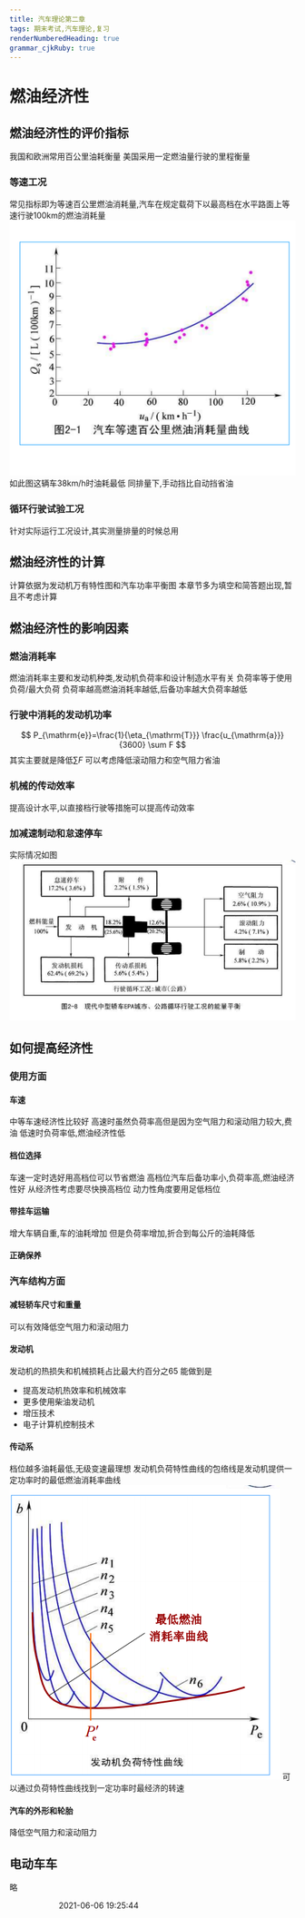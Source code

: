 ```yaml
---
title: 汽车理论第二章
tags: 期末考试,汽车理论,复习
renderNumberedHeading: true
grammar_cjkRuby: true
---
```

# 燃油经济性
## 燃油经济性的评价指标
我国和欧洲常用百公里油耗衡量
美国采用一定燃油量行驶的里程衡量
### 等速工况
常见指标即为等速百公里燃油消耗量,汽车在规定载荷下以最高档在水平路面上等速行驶100km的燃油消耗量
![enter description here](https://raw.githubusercontent.com/lethe47/story-picture/main/小书匠/1622979940665.png)
如此图这辆车38km/h时油耗最低
同排量下,手动挡比自动挡省油
### 循环行驶试验工况
针对实际运行工况设计,其实测量排量的时候总用
## 燃油经济性的计算
计算依据为发动机万有特性图和汽车功率平衡图
本章节多为填空和简答题出现,暂且不考虑计算
## 燃油经济性的影响因素
### 燃油消耗率
燃油消耗率主要和发动机种类,发动机负荷率和设计制造水平有关
负荷率等于使用负荷/最大负荷
负荷率越高燃油消耗率越低,后备功率越大负荷率越低
### 行驶中消耗的发动机功率
$$
P_{\mathrm{e}}=\frac{1}{\eta_{\mathrm{T}}} \frac{u_{\mathrm{a}}}{3600} \sum F
$$
其实主要就是降低$\sum F$
可以考虑降低滚动阻力和空气阻力省油
### 机械的传动效率
提高设计水平,以直接档行驶等措施可以提高传动效率
### 加减速制动和怠速停车
实际情况如图
![enter description here](https://raw.githubusercontent.com/lethe47/story-picture/main/小书匠/1623045814384.png)
## 如何提高经济性
### 使用方面
#### 车速
中等车速经济性比较好
高速时虽然负荷率高但是因为空气阻力和滚动阻力较大,费油
低速时负荷率低,燃油经济性低
#### 档位选择
车速一定时选好用高档位可以节省燃油
高档位汽车后备功率小,负荷率高,燃油经济性好
从经济性考虑要尽快换高档位
动力性角度要用足低档位
#### 带挂车运输
增大车辆自重,车的油耗增加
但是负荷率增加,折合到每公斤的油耗降低
#### 正确保养
### 汽车结构方面
#### 减轻轿车尺寸和重量
可以有效降低空气阻力和滚动阻力
#### 发动机
发动机的热损失和机械损耗占比最大约百分之65
能做到是
* 提高发动机热效率和机械效率
* 更多使用柴油发动机
* 增压技术
* 电子计算机控制技术

#### 传动系
档位越多油耗最低,无级变速最理想
发动机负荷特性曲线的包络线是发动机提供一定功率时的最低燃油消耗率曲线
![enter description here](https://raw.githubusercontent.com/lethe47/story-picture/main/小书匠/1623047415288.png)
可以通过负荷特性曲线找到一定功率时最经济的转速
#### 汽车的外形和轮胎
降低空气阻力和滚动阻力

## 电动车车
略
















&nbsp;
&nbsp;
&nbsp;
&nbsp;
&nbsp;
&nbsp;
&nbsp;
&nbsp;
&nbsp;
&nbsp;
&nbsp;
2021-06-06 19:25:44